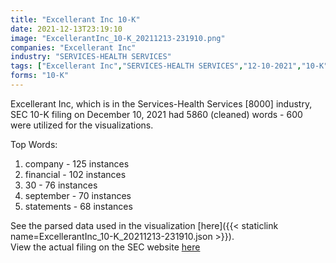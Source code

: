 ```yaml
---
title: "Excellerant Inc 10-K"
date: 2021-12-13T23:19:10
image: "ExcellerantInc_10-K_20211213-231910.png"
companies: "Excellerant Inc"
industry: "SERVICES-HEALTH SERVICES"
tags: ["Excellerant Inc","SERVICES-HEALTH SERVICES","12-10-2021","10-K"]
forms: "10-K"
---
```

Excellerant Inc, which is in the Services-Health Services [8000] industry, SEC 10-K filing on December 10, 2021 had 5860 (cleaned) words - 600 were utilized for the visualizations.

Top Words:
1. company - 125 instances
2. financial - 102 instances
3. 30 - 76 instances
4. september - 70 instances
5. statements - 68 instances


See the parsed data used in the visualization [here]({{< staticlink name=ExcellerantInc_10-K_20211213-231910.json >}}).  
View the actual filing on the SEC website [here](https://www.sec.gov/Archives/edgar/data/1786119/0001640334-21-003117.txt)